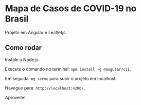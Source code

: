 # Mapa de Casos de COVID-19 no Brasil

Projeto em Angular e Leafletjs.

## Como rodar

Instale o Node.js.

Execute o comando no terminal: `npm install -g @angular/cli`.

Em seguida: `ng serve` para subir o projeto em localhost. 

Navegue para: `http://localhost:4200/`. 

Aproveite!

